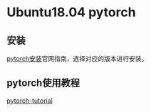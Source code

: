 # Ubuntu18.04 pytorch

## 安装
[pytorch安装](https://pytorch.org/get-started/locally/)官网指南，选择对应的版本进行安装。

## pytorch使用教程
[pytorch-tutorial](https://pytorch.org/tutorials/beginner/blitz/tensor_tutorial.html#sphx-glr-beginner-blitz-tensor-tutorial-py)